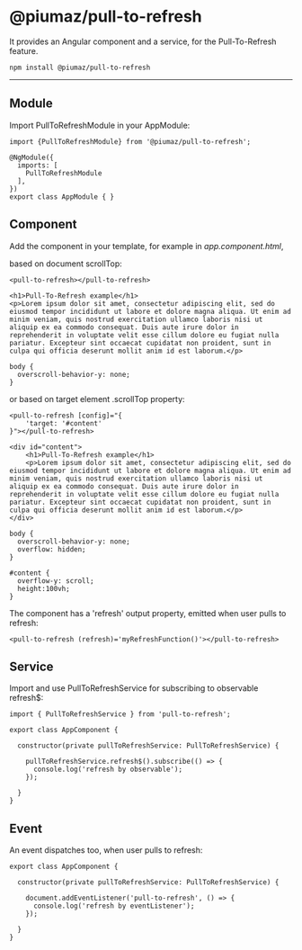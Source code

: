 # @piumaz/pull-to-refresh

It provides an Angular component and a service, for the Pull-To-Refresh feature.

`npm install @piumaz/pull-to-refresh`
____
## Module

Import PullToRefreshModule in your AppModule:
```
import {PullToRefreshModule} from '@piumaz/pull-to-refresh';

@NgModule({
  imports: [
    PullToRefreshModule
  ],
})
export class AppModule { }
```

## Component

Add the component in your template, for example in _app.component.html_,

based on document scrollTop:
```
<pull-to-refresh></pull-to-refresh>

<h1>Pull-To-Refresh example</h1>
<p>Lorem ipsum dolor sit amet, consectetur adipiscing elit, sed do eiusmod tempor incididunt ut labore et dolore magna aliqua. Ut enim ad minim veniam, quis nostrud exercitation ullamco laboris nisi ut aliquip ex ea commodo consequat. Duis aute irure dolor in reprehenderit in voluptate velit esse cillum dolore eu fugiat nulla pariatur. Excepteur sint occaecat cupidatat non proident, sunt in culpa qui officia deserunt mollit anim id est laborum.</p>
```

```
body {
  overscroll-behavior-y: none;
}
```

or based on target element .scrollTop property:

```
<pull-to-refresh [config]="{
    'target: '#content'
}"></pull-to-refresh>

<div id="content">
    <h1>Pull-To-Refresh example</h1>
    <p>Lorem ipsum dolor sit amet, consectetur adipiscing elit, sed do eiusmod tempor incididunt ut labore et dolore magna aliqua. Ut enim ad minim veniam, quis nostrud exercitation ullamco laboris nisi ut aliquip ex ea commodo consequat. Duis aute irure dolor in reprehenderit in voluptate velit esse cillum dolore eu fugiat nulla pariatur. Excepteur sint occaecat cupidatat non proident, sunt in culpa qui officia deserunt mollit anim id est laborum.</p>
</div>
```

```
body {
  overscroll-behavior-y: none;
  overflow: hidden;
}

#content {
  overflow-y: scroll;
  height:100vh;
}
```

The component has a 'refresh' output property, emitted when user pulls to refresh:

```
<pull-to-refresh (refresh)='myRefreshFunction()'></pull-to-refresh>
```

## Service

Import and use PullToRefreshService for subscribing to observable refresh$:
```
import { PullToRefreshService } from 'pull-to-refresh';
```

```
export class AppComponent {

  constructor(private pullToRefreshService: PullToRefreshService) {

    pullToRefreshService.refresh$().subscribe(() => {
      console.log('refresh by observable');
    });

  }
}
```
## Event

An event dispatches too, when user pulls to refresh:

```
export class AppComponent {

  constructor(private pullToRefreshService: PullToRefreshService) {

    document.addEventListener('pull-to-refresh', () => {
      console.log('refresh by eventListener');
    });

  }
}
```

